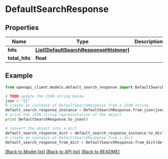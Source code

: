 # DefaultSearchResponse


## Properties
Name | Type | Description | Notes
------------ | ------------- | ------------- | -------------
**hits** | [**List[DefaultSearchResponseHitsInner]**](DefaultSearchResponseHitsInner.md) |  | [optional] 
**total_hits** | **float** |  | [optional] 

## Example

```python
from openapi_client.models.default_search_response import DefaultSearchResponse

# TODO update the JSON string below
json = "{}"
# create an instance of DefaultSearchResponse from a JSON string
default_search_response_instance = DefaultSearchResponse.from_json(json)
# print the JSON string representation of the object
print DefaultSearchResponse.to_json()

# convert the object into a dict
default_search_response_dict = default_search_response_instance.to_dict()
# create an instance of DefaultSearchResponse from a dict
default_search_response_from_dict = DefaultSearchResponse.from_dict(default_search_response_dict)
```
[[Back to Model list]](../README.md#documentation-for-models) [[Back to API list]](../README.md#documentation-for-api-endpoints) [[Back to README]](../README.md)


